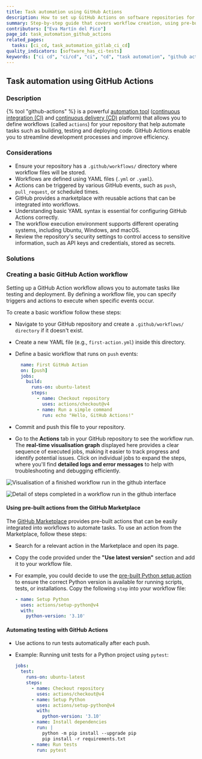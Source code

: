 ```yaml
---
title: Task automation using GitHub Actions
description: How to set up GitHub Actions on software repositories for task automation
summary: Step-by-step guide that covers workflow creation, using pre-built actions from the GitHub Marketplace, and automating testing with GitHub Actions.
contributors: ["Eva Martín del Pico"]
page_id: task_automation_github_actions
related_pages: 
  tasks: [ci_cd, task_automation_gitlab_ci_cd]
quality_indicators: [software_has_ci-tests]
keywords: ["ci cd", "ci/cd", "ci", "cd", "task automation", "github actions"]
---
```


## Task automation using GitHub Actions

### Description

{% tool "github-actions" %} is a powerful [automation tool](https://docs.github.com/en/actions/about-github-actions/understanding-github-actions) ([continuous integration (CI)](https://docs.github.com/en/actions/about-github-actions/about-continuous-integration-with-github-actions) and [continuous delivery (CD)](https://docs.github.com/en/actions/about-github-actions/about-continuous-deployment-with-github-actions) platform) that allows you to define workflows (called `actions`) for your repository that help automate tasks such as building, testing and deploying code.
GitHub Actions enable you to streamline development processes and improve efficiency.

### Considerations

* Ensure your repository has a `.github/workflows/` directory where workflow files will be stored.
* Workflows are defined using YAML files (`.yml` or `.yaml`).
* Actions can be triggered by various GitHub events, such as `push`, `pull_request`, or scheduled times.
* GitHub provides a marketplace with reusable actions that can be integrated into workflows.
* Understanding basic YAML syntax is essential for configuring GitHub Actions correctly.
* The workflow execution environment supports different operating systems, including Ubuntu, Windows, and macOS.
* Review the repository's security settings to control access to sensitive information, such as API keys and credentials, stored as secrets.

### Solutions

### Creating a basic GitHub Action workflow  

Setting up a GitHub Action workflow allows you to automate tasks like testing and deployment.
By defining a workflow file, you can specify triggers and actions to execute when specific events occur.

To create a basic workflow follow these steps:

* Navigate to your GitHub repository and create a `.github/workflows/ directory` if it doesn't exist.
* Create a new YAML file (e.g., `first-action.yml`) inside this directory.
* Define a basic workflow that runs on `push` events:

  ```yaml
    name: First GitHub Action
    on: [push]
    jobs:
      build:
        runs-on: ubuntu-latest
        steps:
          - name: Checkout repository
            uses: actions/checkout@v4
          - name: Run a simple command
            run: echo "Hello, GitHub Actions!"
    ``` 

* Commit and push this file to your repository.
* Go to the **Actions** tab in your GitHub repository to see the workflow run. 
The **real-time visualisation graph** displayed here provides a clear sequence of executed jobs, making it easier to track progress and identify potential issues. 
Click on individual jobs to expand the steps, where you'll find **detailed logs and error messages** to help with troubleshooting and debugging efficiently.  

![Visualisation of a finished workflow run in the github interface](../../images/first_github_action_1.png)

![Detail of steps completed in a workflow run in the github interface](../../images/first_github_action_2.png)

#### Using pre-built actions from the GitHub Marketplace 

The [GitHub Marketplace](https://github.com/marketplace?type=actions) provides pre-built actions that can be easily integrated into workflows to automate tasks.
To use an action from the Marketplace, follow these steps:

* Search for a relevant action in the Marketplace and open its page.
* Copy the code provided under the **"Use latest version"** section and add it to your workflow file.
* For example, you could decide to use the [pre-built Python setup action](https://github.com/marketplace/actions/setup-python) to ensure the correct Python version is available for running scripts, tests, or installations. 
Copy the following `step` into your workflow file:

  ```yaml
  - name: Setup Python
    uses: actions/setup-python@v4
    with:
      python-version: '3.10'
  ```

#### Automating testing with GitHub Actions 

* Use actions to run tests automatically after each push. 
* Example: Running unit tests for a Python project using `pytest`:

  ```yaml
  jobs:
    test:
      runs-on: ubuntu-latest
      steps:
        - name: Checkout repository
          uses: actions/checkout@v4
        - name: Setup Python
          uses: actions/setup-python@v4
          with:
            python-version: '3.10'
        - name: Install dependencies
          run: |
            python -m pip install --upgrade pip
            pip install -r requirements.txt
        - name: Run tests
          run: pytest
  ```